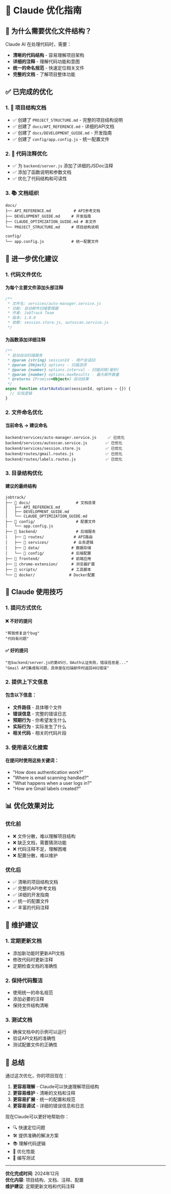 # 🤖 Claude 优化指南

## 🎯 为什么需要优化文件结构？

Claude AI 在处理代码时，需要：
- **清晰的代码结构** - 容易理解项目架构
- **详细的注释** - 理解代码功能和意图
- **统一的命名规范** - 快速定位相关文件
- **完整的文档** - 了解项目整体功能

## ✅ 已完成的优化

### 1. 📁 项目结构文档
- ✅ 创建了 `PROJECT_STRUCTURE.md` - 完整的项目结构说明
- ✅ 创建了 `docs/API_REFERENCE.md` - 详细的API文档
- ✅ 创建了 `docs/DEVELOPMENT_GUIDE.md` - 开发指南
- ✅ 创建了 `config/app.config.js` - 统一配置文件

### 2. 🔧 代码注释优化
- ✅ 为 `backend/server.js` 添加了详细的JSDoc注释
- ✅ 添加了函数说明和参数文档
- ✅ 优化了代码结构和可读性

### 3. 📚 文档组织
```
docs/
├── API_REFERENCE.md          # API参考文档
├── DEVELOPMENT_GUIDE.md     # 开发指南
├── CLAUDE_OPTIMIZATION_GUIDE.md # 本文件
└── PROJECT_STRUCTURE.md     # 项目结构说明

config/
└── app.config.js            # 统一配置文件
```

## 🚀 进一步优化建议

### 1. 代码文件优化

#### 为每个主要文件添加头部注释
```javascript
/**
 * 文件名: services/auto-manager.service.js
 * 功能: 自动邮件扫描管理器
 * 作者: JobTrack Team
 * 版本: 1.0.0
 * 依赖: session.store.js, autoscan.service.js
 */
```

#### 为函数添加详细注释
```javascript
/**
 * 启动自动扫描服务
 * @param {string} sessionId - 用户会话ID
 * @param {Object} options - 扫描选项
 * @param {number} options.interval - 扫描间隔(毫秒)
 * @param {number} options.maxResults - 最大邮件数量
 * @returns {Promise<Object>} 启动结果
 */
async function startAutoScan(sessionId, options = {}) {
  // 实现逻辑
}
```

### 2. 文件命名优化

#### 当前命名 → 建议命名
```
backend/services/auto-manager.service.js     ✅ 已优化
backend/services/autoscan.service.js        ✅ 已优化
backend/services/session.store.js           ✅ 已优化
backend/routes/gmail.routes.js              ✅ 已优化
backend/routes/labels.routes.js             ✅ 已优化
```

### 3. 目录结构优化

#### 建议的最终结构
```
jobtrack/
├── 📁 docs/                    # 文档目录
│   ├── API_REFERENCE.md
│   ├── DEVELOPMENT_GUIDE.md
│   └── CLAUDE_OPTIMIZATION_GUIDE.md
├── 📁 config/                  # 配置文件
│   └── app.config.js
├── 📁 backend/                 # 后端服务
│   ├── 📁 routes/             # API路由
│   ├── 📁 services/           # 业务逻辑
│   ├── 📁 data/              # 数据存储
│   └── 📁 config/            # 后端配置
├── 📁 frontend/              # 前端应用
├── 📁 chrome-extension/      # 浏览器扩展
├── 📁 scripts/               # 工具脚本
└── 📁 docker/               # Docker配置
```

## 🎯 Claude 使用技巧

### 1. 提问方式优化

#### ❌ 不好的提问
```
"帮我修复这个bug"
"代码有问题"
```

#### ✅ 好的提问
```
"在backend/server.js的第45行，OAuth认证失败，错误信息是..."
"Gmail API集成有问题，具体是在扫描邮件时返回401错误"
```

### 2. 提供上下文信息

#### 包含以下信息：
- **文件路径** - 具体哪个文件
- **错误信息** - 完整的错误日志
- **预期行为** - 你希望发生什么
- **实际行为** - 实际发生了什么
- **相关代码** - 相关的代码片段

### 3. 使用语义化搜索

#### 在提问时使用这些关键词：
- "How does authentication work?"
- "Where is email scanning handled?"
- "What happens when a user logs in?"
- "How are Gmail labels created?"

## 📊 优化效果对比

### 优化前
- ❌ 文件分散，难以理解项目结构
- ❌ 缺乏文档，需要猜测功能
- ❌ 代码注释不足，理解困难
- ❌ 配置分散，难以维护

### 优化后
- ✅ 清晰的项目结构文档
- ✅ 完整的API参考文档
- ✅ 详细的开发指南
- ✅ 统一的配置文件
- ✅ 丰富的代码注释

## 🔧 维护建议

### 1. 定期更新文档
- 添加新功能时更新API文档
- 修改代码时更新注释
- 定期检查文档的准确性

### 2. 保持代码整洁
- 使用统一的命名规范
- 添加必要的注释
- 保持文件结构清晰

### 3. 测试文档
- 确保文档中的示例可以运行
- 验证API文档的准确性
- 测试配置文件的正确性

## 🎉 总结

通过这次优化，你的项目现在：

1. **更容易理解** - Claude可以快速理解项目结构
2. **更容易维护** - 清晰的文档和注释
3. **更容易扩展** - 统一的配置和规范
4. **更容易调试** - 详细的错误信息和日志

现在Claude可以更好地帮助你：
- 🔍 快速定位问题
- 🛠️ 提供准确的解决方案
- 📚 理解代码逻辑
- 🚀 优化性能
- 🧪 编写测试

---

**优化完成时间**: 2024年12月  
**优化内容**: 项目结构、文档、注释、配置  
**维护建议**: 定期更新文档和代码注释
